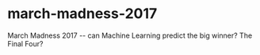 # march-madness-2017
March Madness 2017 -- can Machine Learning predict the big winner? The Final Four? 
